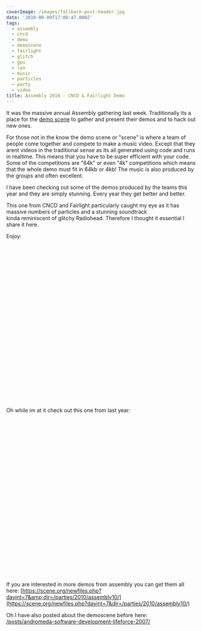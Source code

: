 ```yaml
---
coverImage: /images/fallback-post-header.jpg
date: '2010-08-09T17:08:47.000Z'
tags:
  - assembly
  - cncd
  - demo
  - demoscene
  - fairlight
  - glitch
  - gpu
  - lan
  - music
  - particles
  - party
  - video
title: Assembly 2010 - CNCD & Fairlight Demo
---
```


It was the massive annual Assembly gathering last week. Traditionally its a place for the [demo scene](https://scene.org) to gather and present their demos and to hack out new ones.

<!-- more -->

For those not in the know the demo scene or "scene" is where a team of people come together and compete to make a music video. Except that they arent videos in the traditional sense as its all generated using code and runs in realtime. This means that you have to be super efficient with your code. Some of the competitions are "64k" or even "4k" competitions which means that the whole demo must fit in 64kb or 4kb! The music is also produced by the groups and often excellent.

I have been checking out some of the demos produced by the teams this year and they are simply stunning. Every year they get better and better.

This one from CNCD and Fairlight particularly caught my eye as it has massive numbers of particles and a stunning soundtrack kinda reminiscent of glitchy Radiohead. Therefore I thought it essential I share it here.

Enjoy:

<object classid="clsid:d27cdb6e-ae6d-11cf-96b8-444553540000" width="700" height="418" codebase="https://download.macromedia.com/pub/shockwave/cabs/flash/swflash.cab#version=6,0,40,0"><param name="allowFullScreen" value="true" /><param name="allowscriptaccess" value="always" /><param name="src" value="https://www.youtube.com/v/vQ2iQQvofCE&amp;hl=en_GB&amp;fs=1?hd=1" /><param name="allowfullscreen" value="true" /><embed type="application/x-shockwave-flash" width="700" height="418" src="https://www.youtube.com/v/vQ2iQQvofCE&amp;hl=en_GB&amp;fs=1?hd=1" allowscriptaccess="always" allowfullscreen="true"></embed></object>

Oh while im at it check out this one from last year:

<object classid="clsid:d27cdb6e-ae6d-11cf-96b8-444553540000" width="700" height="418" codebase="https://download.macromedia.com/pub/shockwave/cabs/flash/swflash.cab#version=6,0,40,0"><param name="allowFullScreen" value="true" /><param name="allowscriptaccess" value="always" /><param name="src" value="https://www.youtube.com/v/ezltebzdgjI&amp;hl=en_GB&amp;fs=1?hd=1" /><param name="allowfullscreen" value="true" /><embed type="application/x-shockwave-flash" width="700" height="418" src="https://www.youtube.com/v/ezltebzdgjI&amp;hl=en_GB&amp;fs=1?hd=1" allowscriptaccess="always" allowfullscreen="true"></embed></object>

If you are interested in more demos from assembly you can get them all here: [https://scene.org/newfiles.php?dayint=7&amp;dir=/parties/2010/assembly10/](https://scene.org/newfiles.php?dayint=7&dir=/parties/2010/assembly10/)

Oh I have also posted about the demoscene before here: [/posts/andromeda-software-development-lifeforce-2007/](/posts/andromeda-software-development-lifeforce-2007/)
